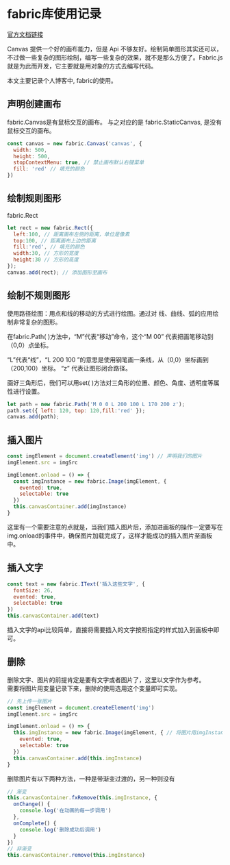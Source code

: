 # fabric库使用记录

[官方文档链接](http://fabricjs.com/docs/index.html)

Canvas 提供一个好的画布能力，但是 Api 不够友好。绘制简单图形其实还可以，不过做一些复杂的图形绘制，编写一些复杂的效果，就不是那么方便了。Fabric.js 就是为此而开发，它主要就是用对象的方式去编写代码。

本文主要记录个人博客中, fabric的使用。

## 声明创建画布

fabric.Canvas是有鼠标交互的画布。
与之对应的是 fabric.StaticCanvas, 是没有鼠标交互的画布。

```javascript
const canvas = new fabric.Canvas('canvas', {
  width: 500,
  height: 500,
  stopContextMenu: true, // 禁止画布默认右键菜单
  fill: 'red' // 填充的颜色
})
```

## 绘制规则图形

fabric.Rect

```javascript
let rect = new fabric.Rect({
  left:100, // 距离画布左侧的距离，单位是像素
  top:100, // 距离画布上边的距离
  fill:'red', // 填充的颜色
  width:30, // 方形的宽度
  height:30 // 方形的高度
});
canvas.add(rect); // 添加图形至画布
```

## 绘制不规则图形
使用路径绘图：用点和线的移动的方式进行绘图。通过对 线、曲线、弧的应用绘制非常复杂的图形。

在fabric.Path( )方法中，“M”代表“移动”命令，这个“M 00” 代表把画笔移动到（0,0）点坐标。

“L”代表“线”，“L 200 100 ”的意思是使用钢笔画一条线，从（0,0）坐标画到（200,100）坐标。 “z” 代表让图形闭合路径。

画好三角形后，我们可以用set( )方法对三角形的位置、颜色、角度、透明度等属性进行设置。

```javascript
let path = new fabric.Path('M 0 0 L 200 100 L 170 200 z');
path.set({ left: 120, top: 120,fill:'red' });
canvas.add(path);
```

## 插入图片

```javascript
const imgElement = document.createElement('img') // 声明我们的图片
imgElement.src = imgSrc

imgElement.onload = () => {
  const imgInstance = new fabric.Image(imgElement, {
    evented: true,
    selectable: true
  })
  this.canvasContainer.add(imgInstance)
}
```

这里有一个需要注意的点就是，当我们插入图片后，添加进画板的操作一定要写在img.onload的事件中，确保图片加载完成了，这样才能成功的插入图片至画板中。


## 插入文字

```javascript
const text = new fabric.IText('插入这些文字', { 
  fontSize: 26,
  evented: true,
  selectable: true
})
this.canvasContainer.add(text)
```

插入文字的api比较简单，直接将需要插入的文字按照指定的样式加入到画板中即可。


## 删除

删除文字、图片的前提肯定是要有文字或者图片了，这里以文字作为参考。<br>
需要将图片用变量记录下来，删除的使用选用这个变量即可实现。

```javascript
// 先上传一张图片
const imgElement = document.createElement('img')
imgElement.src = imgSrc

imgElement.onload = () => {
  this.imgInstance = new fabric.Image(imgElement, { // 将图片用imgInstance这个变量名记录下来
    evented: true,
    selectable: true
  })
  this.canvasContainer.add(this.imgInstance)
}

```
删除图片有以下两种方法，一种是带渐变过渡的，另一种则没有
```javascript
// 渐变
this.canvasContainer.fxRemove(this.imgInstance, {
  onChange() {
    console.log('在动画的每一步调用')
  },
  onComplete() {
    console.log('删除成功后调用')
  }
})
// 非渐变
this.canvasContainer.remove(this.imgInstance)
```